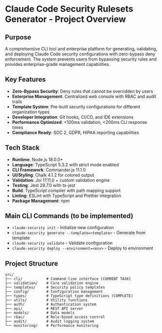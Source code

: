 # Claude Code Security Rulesets Generator - Project Overview

## Purpose
A comprehensive CLI tool and enterprise platform for generating, validating, and deploying Claude Code security configurations with zero-bypass deny enforcement. The system prevents users from bypassing security rules and provides enterprise-grade management capabilities.

## Key Features
- **Zero-Bypass Security**: Deny rules that cannot be overridden by users
- **Enterprise Management**: Centralized web console with RBAC and audit trails  
- **Template System**: Pre-built security configurations for different organization types
- **Developer Integration**: Git hooks, CI/CD, and IDE extensions
- **Performance Optimized**: <100ms validation, <200ms CLI response times
- **Compliance Ready**: SOC 2, GDPR, HIPAA reporting capabilities

## Tech Stack
- **Runtime**: Node.js 18.0.0+
- **Language**: TypeScript 5.3.2 with strict mode enabled
- **CLI Framework**: Commander.js 11.1.0
- **UI/Styling**: Chalk 4.1.2 for colored output
- **Validation**: Joi 17.11.0 + custom validation engine
- **Testing**: Jest 29.7.0 with ts-jest
- **Build**: TypeScript compiler with path mapping support
- **Linting**: ESLint with TypeScript and Prettier integration
- **Package Management**: npm

## Main CLI Commands (to be implemented)
- `claude-security init` - Initialize new configuration
- `claude-security generate --template=<template>` - Generate from template
- `claude-security validate` - Validate configuration
- `claude-security deploy --environment=<env>` - Deploy to environment

## Project Structure
```
src/
├── cli/           # Command-line interface (CURRENT TASK)
├── validation/    # Core validation engine  
├── templates/     # Security policy templates
├── config/        # Configuration management
├── types/         # TypeScript type definitions (COMPLETE)
├── utils/         # Utility functions
├── auth/          # Authentication system
├── api/           # REST API server
├── models/        # Data models
├── rbac/          # Role-based access control
├── audit/         # Audit logging system
└── monitoring/    # Performance monitoring
```